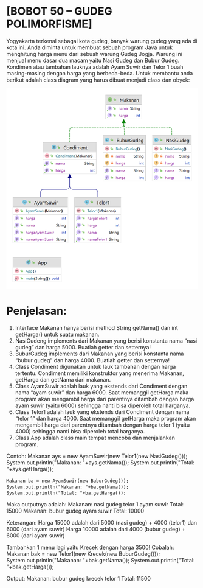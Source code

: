# [BOBOT 50 – GUDEG POLIMORFISME]
Yogyakarta terkenal sebagai kota gudeg, banyak warung gudeg yang ada di kota ini.  Anda diminta untuk membuat sebuah program Java untuk menghitung harga menu dari sebuah warung Gudeg Jogja.  Warung ini menjual menu dasar dua macam yaitu Nasi Gudeg dan Bubur Gudeg.  Kondimen atau tambahan lauknya adalah Ayam Suwir dan Telor 1 buah masing-masing dengan harga yang berbeda-beda.  Untuk membantu anda berikut adalah class diagram yang harus dibuat menjadi class dan obyek:

<img src="uaspoli.png"></img>

# Penjelasan:
1.	Interface Makanan hanya berisi method String getNama() dan int getHarga() untuk suatu makanan.
2.	NasiGudeng implements dari Makanan yang berisi konstanta nama “nasi gudeg” dan harga 5000.  Buatlah getter dan setternya!
3.	BuburGudeg implements dari Makanan yang berisi konstanta nama “bubur gudeg” dan harga 4000. Buatlah getter dan setternya!
4.	Class Condiment digunakan untuk lauk tambahan dengan harga tertentu.  Condiment memiliki konstruktor yang menerima Makanan, getHarga dan getNama dari makanan.
5.	Class AyamSuwir adalah lauk yang ekstends dari Condiment dengan nama “ayam suwir” dan harga 6000.  Saat memanggil getHarga maka program akan mengambil harga dari parentnya ditambah dengan harga ayam suwir (yaitu 6000) sehingga nanti bisa diperoleh total harganya.  
6.	Class Telor1 adalah lauk yang ekstends dari Condiment dengan nama “telor 1” dan harga 4000.  Saat memanggil getHarga maka program akan mengambil harga dari parentnya ditambah dengan harga telor 1 (yaitu 4000) sehingga nanti bisa diperoleh total harganya.  
7.	Class App adalah class main tempat mencoba dan menjalankan program.

Contoh:
	Makanan ays = new AyamSuwir(new Telor1(new NasiGudeg()));
	System.out.println("Makanan: "+ays.getNama());
	System.out.println("Total: "+ays.getHarga());

	Makanan ba = new AyamSuwir(new BuburGudeg());
	System.out.println("Makanan: "+ba.getNama());
	System.out.println("Total: "+ba.getHarga());

Maka outputnya adalah:
	Makanan: nasi gudeg telor 1 ayam suwir
	Total: 15000
	Makanan: bubur gudeg ayam suwir
	Total: 10000

Keterangan:
	Harga 15000 adalah dari 5000 (nasi gudeg) + 4000 (telor1) dan 6000 (dari ayam suwir)
	Harga 10000 adalah dari 4000 (bubur gudeg) + 6000 (dari ayam suwir)

Tambahkan 1 menu lagi yaitu Krecek dengan harga 3500!  Cobalah:
	Makanan bak = new Telor1(new Krecek(new BuburGudeg()));
	System.out.println("Makanan: "+bak.getNama());
	System.out.println("Total: "+bak.getHarga());

Output: 
	Makanan: bubur gudeg krecek telor 1
	Total: 11500
